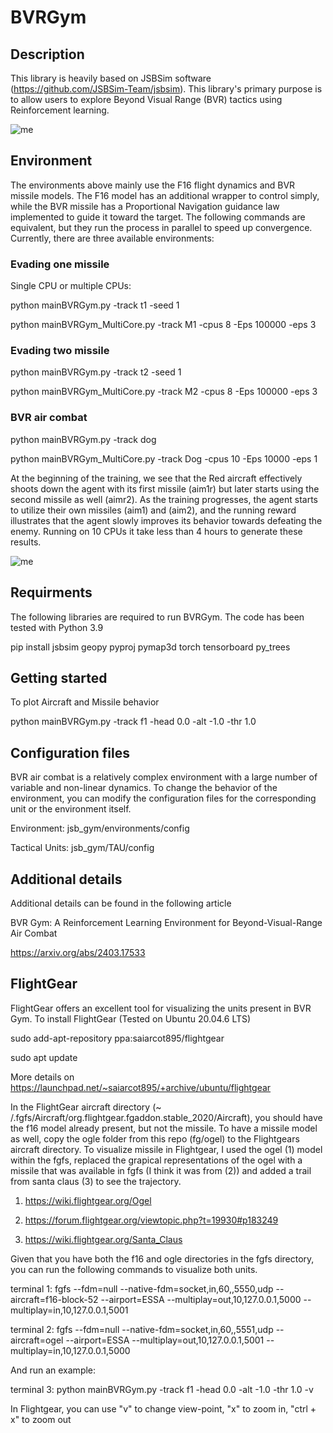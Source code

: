 # BVRGym
## Description
This library is heavily based on JSBSim software (https://github.com/JSBSim-Team/jsbsim). 
This library's primary purpose is to allow users to explore Beyond Visual Range (BVR) tactics using Reinforcement learning.

![me](https://github.com/xcwoid/BVRGym/blob/main/fg_git.gif)

## Environment
The environments above mainly use the F16 flight dynamics and BVR missile models. 
The F16 model has an additional wrapper to control simply, while the BVR missile has a Proportional Navigation guidance law implemented to guide it toward the target.
The following commands are equivalent, but they run the process in parallel to speed up convergence. 
Currently, there are three available environments:

### Evading one missile
Single CPU or multiple CPUs:

python mainBVRGym.py -track t1 -seed 1

python mainBVRGym_MultiCore.py -track M1  -cpus 8 -Eps 100000 -eps 3

### Evading two missile 

python mainBVRGym.py -track t2 -seed 1

python mainBVRGym_MultiCore.py -track M2  -cpus 8 -Eps 100000 -eps 3

### BVR air combat

python mainBVRGym.py -track dog

python mainBVRGym_MultiCore.py -track Dog -cpus 10 -Eps 10000 -eps 1

At the beginning of the training, we see that the Red aircraft effectively shoots down the agent with its first missile (aim1r) but later starts using the second missile as well (aimr2). As the training progresses, the agent starts to utilize their own missiles (aim1) and (aim2), and the running reward illustrates that the agent slowly improves its behavior towards defeating the enemy. Running on 10 CPUs it take less than 4 hours to generate these results.

![me](https://github.com/xcwoid/BVRGym/blob/main/BVRGymTraining_git.png)


## Requirments
The following libraries are required to run BVRGym. 
The code has been tested with Python 3.9 

pip install jsbsim geopy pyproj pymap3d torch tensorboard py_trees

## Getting started 
To plot Aircraft and Missile behavior 

python mainBVRGym.py -track f1 -head 0.0 -alt -1.0 -thr 1.0

## Configuration files
BVR air combat is a relatively complex environment with a large number of variable and non-linear dynamics. 
To change the behavior of the environment, you can modify the configuration files for the corresponding unit or the environment itself.

Environment: jsb_gym/environments/config

Tactical Units: jsb_gym/TAU/config

## Additional details 
Additional details can be found in the following article

BVR Gym: A Reinforcement Learning Environment for Beyond-Visual-Range Air Combat

https://arxiv.org/abs/2403.17533

## FlightGear
FlightGear offers an excellent tool for visualizing the units present in BVR Gym. 
To install FlightGear (Tested on Ubuntu 20.04.6 LTS)

sudo add-apt-repository ppa:saiarcot895/flightgear

sudo apt update

More details on https://launchpad.net/~saiarcot895/+archive/ubuntu/flightgear

In the FlightGear aircraft directory (~ /.fgfs/Aircraft/org.flightgear.fgaddon.stable_2020/Aircraft), you should have the f16 model already present, but not the missile. 
To have a missile model as well, copy the ogle folder from this repo (fg/ogel) to the Flightgears aircraft directory. 
To visualize missile in Flightgear, I used the ogel (1) model within the fgfs, replaced the grapical representations of the ogel with a missile that was available in fgfs (I think it was from (2)) and added a trail from santa claus (3) to see the trajectory. 

1) https://wiki.flightgear.org/Ogel

2) https://forum.flightgear.org/viewtopic.php?t=19930#p183249

3) https://wiki.flightgear.org/Santa_Claus

Given that you have both the f16 and ogle directories in the fgfs directory, you can run the following commands to visualize both units. 

terminal 1: fgfs --fdm=null --native-fdm=socket,in,60,,5550,udp --aircraft=f16-block-52 --airport=ESSA --multiplay=out,10,127.0.0.1,5000 --multiplay=in,10,127.0.0.1,5001

terminal 2: fgfs --fdm=null --native-fdm=socket,in,60,,5551,udp --aircraft=ogel --airport=ESSA --multiplay=out,10,127.0.0.1,5001 --multiplay=in,10,127.0.0.1,5000

And run an example: 

terminal 3: python mainBVRGym.py -track f1 -head 0.0 -alt -1.0 -thr 1.0 -v

In Flightgear, you can use "v" to change view-point, "x" to zoom in, "ctrl + x" to zoom out
